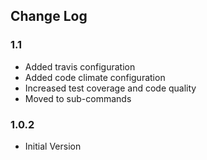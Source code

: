 ## Change Log

### 1.1
* Added travis configuration
* Added code climate configuration
* Increased test coverage and code quality
* Moved to sub-commands
### 1.0.2
* Initial Version